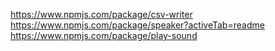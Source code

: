 https://www.npmjs.com/package/csv-writer
https://www.npmjs.com/package/speaker?activeTab=readme
https://www.npmjs.com/package/play-sound

